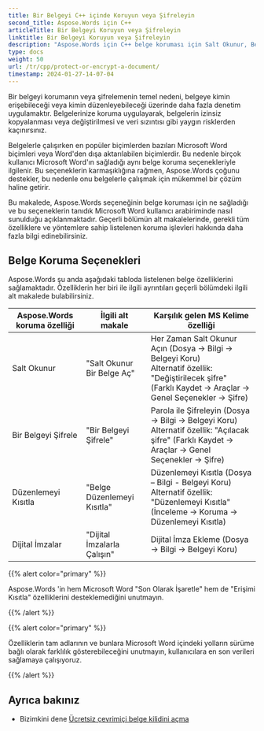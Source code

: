 ```yaml
---
title: Bir Belgeyi C++ içinde Koruyun veya Şifreleyin
second_title: Aspose.Words için C++
articleTitle: Bir Belgeyi Koruyun veya Şifreleyin
linktitle: Bir Belgeyi Koruyun veya Şifreleyin
description: "Aspose.Words için C++ belge koruması için Salt Okunur, Belgeyi Şifreler, Düzenlemeyi Kısıtlar ve Dijital İmzalar sağlar. Aspose.Words çoğu Kelime koruma seçeneğini destekler."
type: docs
weight: 50
url: /tr/cpp/protect-or-encrypt-a-document/
timestamp: 2024-01-27-14-07-04
---
```


Bir belgeyi korumanın veya şifrelemenin temel nedeni, belgeye kimin erişebileceği veya kimin düzenleyebileceği üzerinde daha fazla denetim uygulamaktır. Belgelerinize koruma uygulayarak, belgelerin izinsiz kopyalanması veya değiştirilmesi ve veri sızıntısı gibi yaygın risklerden kaçınırsınız.

Belgelerle çalışırken en popüler biçimlerden bazıları Microsoft Word biçimleri veya Word'den dışa aktarılabilen biçimlerdir. Bu nedenle birçok kullanıcı Microsoft Word'ın sağladığı aynı belge koruma seçenekleriyle ilgilenir. Bu seçeneklerin karmaşıklığına rağmen, Aspose.Words çoğunu destekler, bu nedenle onu belgelerle çalışmak için mükemmel bir çözüm haline getirir.

Bu makalede, Aspose.Words seçeneğinin belge koruması için ne sağladığı ve bu seçeneklerin tanıdık Microsoft Word kullanıcı arabiriminde nasıl sunulduğu açıklanmaktadır. Geçerli bölümün alt makalelerinde, gerekli tüm özelliklere ve yöntemlere sahip listelenen koruma işlevleri hakkında daha fazla bilgi edinebilirsiniz.

## Belge Koruma Seçenekleri

Aspose.Words şu anda aşağıdaki tabloda listelenen belge özelliklerini sağlamaktadır. Özelliklerin her biri ile ilgili ayrıntıları geçerli bölümdeki ilgili alt makalede bulabilirsiniz.

| Aspose.Words koruma özelliği | İlgili alt makale | Karşılık gelen MS Kelime özelliği |
| ------------------------------- | ------------------------------ | ------------------------------------------------------------ |
| Salt Okunur | "Salt Okunur Bir Belge Aç" | Her Zaman Salt Okunur Açın (Dosya → Bilgi → Belgeyi Koru)<br />Alternatif özellik: "Değiştirilecek şifre" (Farklı Kaydet → Araçlar → Genel Seçenekler → Şifre) |
| Bir Belgeyi Şifrele | "Bir Belgeyi Şifrele" | Parola ile Şifreleyin (Dosya → Bilgi → Belgeyi Koru)<br />Alternatif özellik: "Açılacak şifre" (Farklı Kaydet → Araçlar → Genel Seçenekler → Şifre) |
| Düzenlemeyi Kısıtla | "Belge Düzenlemeyi Kısıtla" | Düzenlemeyi Kısıtla (Dosya – Bilgi - Belgeyi Koru)<br />Alternatif özellik: "Düzenlemeyi Kısıtla" (İnceleme → Koruma → Düzenlemeyi Kısıtla) |
| Dijital İmzalar | "Dijital İmzalarla Çalışın" | Dijital İmza Ekleme (Dosya → Bilgi → Belgeyi Koru) |

{{% alert color="primary" %}}

Aspose.Words 'in hem Microsoft Word "Son Olarak İşaretle" hem de "Erişimi Kısıtla" özelliklerini desteklemediğini unutmayın.

{{% /alert %}}

{{% alert color="primary" %}}

Özelliklerin tam adlarının ve bunlara Microsoft Word içindeki yolların sürüme bağlı olarak farklılık gösterebileceğini unutmayın, kullanıcılara en son verileri sağlamaya çalışıyoruz.

{{% /alert %}}

## Ayrıca bakınız

* Bizimkini dene [Ücretsiz çevrimiçi belge kilidini açma](https://products.aspose.app/words/unlock)
